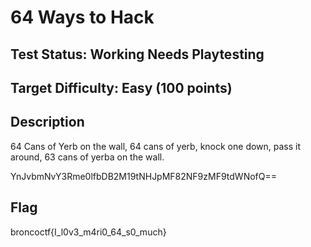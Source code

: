# 64 Ways to Hack

## Test Status: Working Needs Playtesting

## Target Difficulty: Easy (100 points)

## Description

64 Cans of Yerb on the wall, 64 cans of yerb, knock one down, pass it around, 63 cans of yerba on the wall.

YnJvbmNvY3Rme0lfbDB2M19tNHJpMF82NF9zMF9tdWNofQ==

## Flag

broncoctf{I_l0v3_m4ri0_64_s0_much}